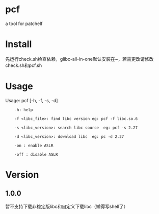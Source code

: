 # pcf
a tool for patchelf

# Install
先运行check.sh检查依赖，glibc-all-in-one默认安装在~，若需更改请修改check.sh和pcf.sh

# Usage
Usage: pcf [-h, -f, -s, -d] <libc> <ld> <binary>

        -h: help

        -f <libc_file>: find libc version eg: pcf -f libc.so.6

        -s <libc_version>: search libc source  eg: pcf -s 2.27

        -d <libc_version>: download libc  eg: pc -d 2.27

        -on : enable ASLR

        -off : disable ASLR

# Version
## 1.0.0
暂不支持下载非稳定版libc和自定义下载libc（懒得写shell了）
